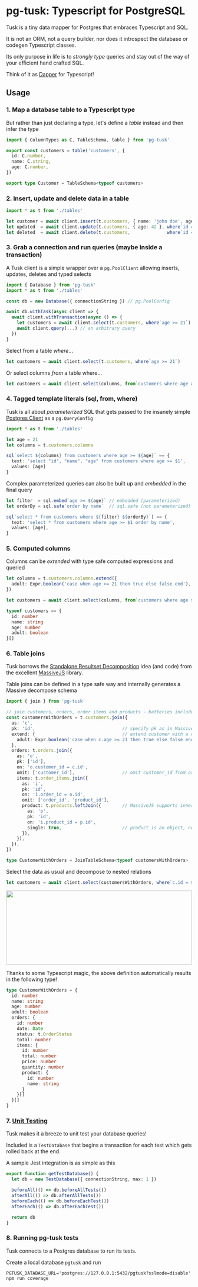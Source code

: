 # pg-tusk: Typescript for PostgreSQL

Tusk is a tiny data mapper for Postgres that embraces Typescript and SQL.

It is not an ORM, not a query builder, nor does it introspect the database or codegen Typescript classes.

Its only purpose in life is to *strongly type* queries and stay out of the way of your efficient hand crafted SQL.

Think of it as [Dapper](https://github.com/StackExchange/Dapper) for Typescript!

## Usage

### 1. Map a database table to a Typescript type

But rather than just declaring a type, let's define a *table* instead and then infer the type

```typescript
import { ColumnTypes as C, TableSchema, table } from 'pg-tusk'

export const customers = table('customers', {
  id: C.number,
  name: C.string,
  age: C.number,
})

export type Customer = TableSchema<typeof customers>
```

### 2. Insert, update and delete data in a table

```typescript
import * as t from './tables'

let customer = await client.insert(t.customers, { name: 'john doe', age: 41 })
let updated  = await client.update(t.customers, { age: 42 }, where`id = ${customer.id}`)
let deleted  = await client.delete(t.customers,              where`id = ${customer.id}`)
```

### 3. Grab a connection and run queries (maybe inside a transaction)

A Tusk client is a simple wrapper over a `pg.PoolClient` allowing inserts, updates, deletes and typed selects

```typescript
import { Database } from 'pg-tusk'
import * as t from './tables'

const db = new Database({ connectionString }) // pg.PoolConfig

await db.withTask(async client => {
  await client.withTransaction(async () => {
    let customers = await client.select(t.customers, where`age >= 21`)
    await client.query(...) // an arbitrary query
  })
}
```

Select from a table *where*...

```typescript
let customers = await client.select(t.customers, where`age >= 21`)
```

Or select columns *from* a table where...

```typescript
let customers = await client.select(columns, from`customers where age >= 21`)
```

### 4. Tagged template literals (sql, from, where)

Tusk is all about *parameterized* SQL that gets passed to the insanely simple [Postgres Client](https://node-postgres.com/features/queries) as a `pg.QueryConfig`

```typescript
import * as t from './tables'

let age = 21
let columns = t.customers.columns

sql`select ${columns} from customers where age >= ${age}` == {
  text: 'select "id", "name", "age" from customers where age >= $1',
  values: [age]
}
```

Complex parameterized queries can also be built up and *embedded* in the final query

```typescript
let filter  = sql.embed`age >= ${age}` // embedded (parameterized)
let orderBy = sql.safe`order by name`  // sql.safe (not parameterized)

sql`select * from customers where ${filter} ${orderBy}`) == {
  text: 'select * from customers where age >= $1 order by name',
  values: [age],
}
```

### 5. Computed columns

Columns can be *extended* with type safe computed expressions and queried

```typescript
let columns = t.customers.columns.extend({
  adult: Expr.boolean('case when age >= 21 then true else false end'),
})

let customers = await client.select(columns, from`customers where age >= 21`)

typeof customers == {
  id: number
  name: string
  age: number
  adult: boolean
}[]
```

### 6. Table joins

Tusk borrows the [Standalone Resultset Decomposition](https://massivejs.org/docs/joins-and-result-trees#standalone-resultset-decomposition) idea (and code) from the excellent [MassiveJS](https://massivejs.org) library.

Table joins can be defined in a type safe way and internally generates a Massive decompose schema

```typescript
import { join } from 'pg-tusk'

// join customers, orders, order items and products - batteries included!
const customersWithOrders = t.customers.join({
  as: 'c',
  pk: 'id',                                 // specify pk as in MassiveJS
  extend: {                                 // extend customer with a computed column
    adult: Expr.boolean('case when c.age >= 21 then true else false end'),
  },
  orders: t.orders.join({
    as: 'o',
    pk: ['id'],
    on: 'o.customer_id = c.id',
    omit: ['customer_id'],                  // omit customer_id from orders
    items: t.order_items.join({
      as: 'i',
      pk: 'id',
      on: 'i.order_id = o.id',
      omit: ['order_id', 'product_id'],
      product: t.products.leftJoin({        // MassiveJS supports inner and left joins only
        as: 'p',
        pk: 'id',
        on: 'i.product_id = p.id',
        single: true,                       // product is an object, not array
      }),
    }),
  }),
})

type CustomerWithOrders = JoinTableSchema<typeof customersWithOrders>  
```

Select the data as usual and decompose to nested relations

```typescript
let customers = await client.select(customersWithOrders, where`c.id = ${id}`)
```

<img src="https://user-images.githubusercontent.com/328008/83204104-9cc61f80-a110-11ea-9dc6-2223178bfe28.png" width="100%" height="200px">

Thanks to some Typescript magic, the above definition automatically results in the following type!

```typescript
type CustomerWithOrders = {
  id: number
  name: string
  age: number
  adult: boolean
  orders: {
    id: number
    date: Date
    status: t.OrderStatus
    total: number
    items: {
      id: number
      total: number
      price: number
      quantity: number
      product: {
        id: number
        name: string
      }
    }[]
  }[]
}

```

### 7. [Unit Testing](./tests)

Tusk makes it a breeze to unit test your database queries!

Included is a `TestDatabase` that begins a transaction for each test which gets rolled back at the end.

A sample Jest integration is as simple as this

```typescript
export function getTestDatabase() {
  let db = new TestDatabase({ connectionString, max: 1 })

  beforeAll(() => db.beforeAllTests())
  afterAll(() => db.afterAllTests())
  beforeEach(() => db.beforeEachTest())
  afterEach(() => db.afterEachTest())

  return db
}
```

### 8. Running pg-tusk tests

Tusk connects to a Postgres database to run its tests.

Create a local database `pgtusk` and  run

```shell
PGTUSK_DATABASE_URL='postgres://127.0.0.1:5432/pgtusk?sslmode=disable' npm run coverage
```


